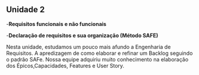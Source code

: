 ## Unidade 2
-**Requisitos funcionais e não funcionais**

-**Declaração de requisitos e sua organização (Método SAFE)**

Nesta unidade, estudamos um pouco mais afundo a Engenharia de Requisitos. A apredizagem de como elaborar e refinar um Backlog seguindo o padrão SAFe. Nossa equipe adquiriu muito conhecimento na elaboração dos Épicos,Capacidades, Features e User Story.
